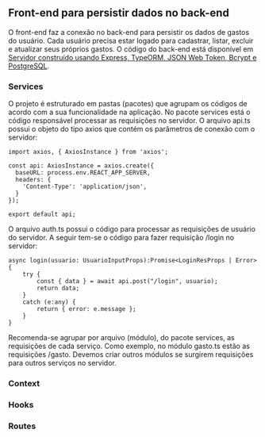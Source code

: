 ## Front-end para persistir dados no back-end

O front-end faz a conexão no back-end para persistir os dados de gastos do usuário. Cada usuário precisa estar logado para cadastrar, listar, excluir e atualizar seus próprios gastos. O código do back-end está disponível em [Servidor construído usando Express, TypeORM, JSON Web Token, Bcrypt e PostgreSQL](https://github.com/arleysouza/servidor-gasto-typeorm-jwt-bcrypt).


### Services
O projeto é estruturado em pastas (pacotes) que agrupam os códigos de acordo com a sua funcionalidade na aplicação. No pacote services está o código responsável processar as requisições no servidor.
O arquivo api.ts possui o objeto do tipo axios que contém os parâmetros de conexão com o servidor:
```
import axios, { AxiosInstance } from 'axios';

const api: AxiosInstance = axios.create({
  baseURL: process.env.REACT_APP_SERVER,
  headers: {
    'Content-Type': 'application/json',
  }
});

export default api;
```
O arquivo auth.ts possui o código para processar as requisições de usuário do servidor. A seguir tem-se o código para fazer requisição /login no servidor:
```
async login(usuario: UsuarioInputProps):Promise<LoginResProps | Error> {
    try {
        const { data } = await api.post("/login", usuario);
        return data;
    }
    catch (e:any) {
        return { error: e.message };
    }
}
```
Recomenda-se agrupar por arquivo (módulo), do pacote services, as requisições de cada serviço. Como exemplo, no módulo gasto.ts estão as requisições /gasto. Devemos criar outros módulos se surgirem requisições para outros serviços no servidor.

### Context

### Hooks

### Routes